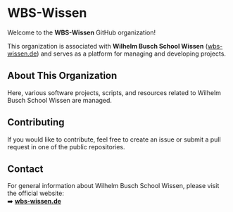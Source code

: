 # WBS-Wissen

Welcome to the **WBS-Wissen** GitHub organization!  

This organization is associated with **Wilhelm Busch School Wissen** ([wbs-wissen.de](https://wbs-wissen.de/)) and serves as a platform for managing and developing projects.  

## About This Organization

Here, various software projects, scripts, and resources related to Wilhelm Busch School Wissen are managed.  

## Contributing

If you would like to contribute, feel free to create an issue or submit a pull request in one of the public repositories.  

## Contact

For general information about Wilhelm Busch School Wissen, please visit the official website:  
➡️ **[wbs-wissen.de](https://wbs-wissen.de/)**  
